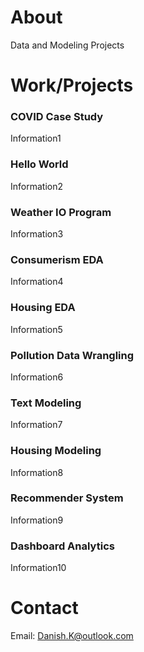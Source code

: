 # About
Data and Modeling Projects

# Work/Projects
### COVID Case Study
Information1
### Hello World
Information2
### Weather IO Program
Information3
### Consumerism EDA
Information4
### Housing EDA
Information5
### Pollution Data Wrangling
Information6
### Text Modeling
Information7
### Housing Modeling
Information8
### Recommender System
Information9
### Dashboard Analytics
Information10

# Contact
Email: Danish.K@outlook.com
